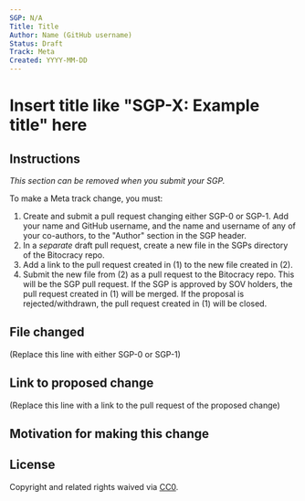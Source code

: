 ```yaml
---
SGP: N/A
Title: Title
Author: Name (GitHub username)
Status: Draft
Track: Meta
Created: YYYY-MM-DD
---
```


# Insert title like "SGP-X: Example title" here

## Instructions

_This section can be removed when you submit your SGP._

To make a Meta track change, you must:

1. Create and submit a pull request changing either SGP-0 or SGP-1. Add your name and GitHub username, and the name and username of any of your co-authors, to the "Author" section in the SGP header.  
2. In a _separate_ draft pull request, create a new file in the SGPs directory of the Bitocracy repo.  
3. Add a link to the pull request created in (1) to the new file created in (2).  
4. Submit the new file from (2) as a pull request to the Bitocracy repo. This will be the SGP pull request. If the SGP is approved by SOV holders, the pull request created in (1) will be merged. If the proposal is rejected/withdrawn, the pull request created in (1) will be closed.

## File changed

(Replace this line with either SGP-0 or SGP-1)

## Link to proposed change

(Replace this line with a link to the pull request of the proposed change)

## Motivation for making this change

## License
Copyright and related rights waived via [CC0](https://creativecommons.org/publicdomain/zero/1.0/).
